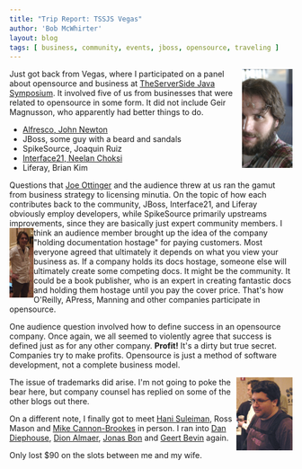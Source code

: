 ```yaml
---
title: "Trip Report: TSSJS Vegas"
author: 'Bob McWhirter'
layout: blog
tags: [ business, community, events, jboss, opensource, traveling ]
---
```

<a class="imagelink" title="tssjs_bob.jpg" href="/blog/assets/tssjs_bob.jpg">
  <img width="90" height="176" align="right" title="tssjs_bob.jpg" id="image213" alt="tssjs_bob.jpg" src="/blog/assets/tssjs_bob.jpg"/>
</a>Just got back from Vegas, where I participated on a panel about opensource and business at <a title="TSSJS" href="http://javasymposium.techtarget.com/lasvegas/index.html">TheServerSide Java Symposium</a>.  It involved five of us from businesses that were related to opensource in some form.  It did not include Geir Magnusson, who apparently had better things to do.
<ul>
	<li><a title="John Newton's blog" href="http://newton.typepad.com/">Alfresco, John Newton</a></li>
	<li>JBoss, some guy with a beard and sandals</li>
	<li>SpikeSource, Joaquin Ruiz</li>
	<li><a title="Neelan's blog" href="http://blog.interface21.com/main/author/neelanc/">Interface21, Neelan Choksi</a></li>
	<li>Liferay, Brian Kim</li>
</ul>
Questions that <a title="Joe's blog" href="http://epesh.blog-city.com/">Joe Ottinger</a> and the audience threw at us ran the gamut from business strategy to licensing minutia.  On the topic of how each contributes back to the community, JBoss, Interface21, and Liferay obviously employ developers, while SpikeSource primarily upstreams improvements, since they are basically just expert community members.

<a title="Dan Diephouse" href="http://netzooid.com/blog/">
  <img width="43" height="124" align="left" title="tssjs_dan.jpg" id="image214" alt="tssjs_dan.jpg" src="/blog/assets/tssjs_dan.jpg"/>
</a>I think an audience member brought up the idea of the company "holding documentation hostage" for paying customers.  Most everyone agreed that ultimately it depends on what you view your business as.  If a company holds its docs hostage, someone else will ultimately create some competing docs.  It might be the community.  It could be a book publisher, who is an expert in creating fantastic docs and holding them hostage until you pay the cover price. That's how O'Reilly, APress, Manning and other companies participate in opensource.

One audience question involved how to define success in an opensource company.  Once again, we all seemed to violently agree that success is defined just as for any other company.  <strong>Profit!</strong> It's a dirty but true secret.  Companies try to make profits.  Opensource is just a method of software development, not a complete business model.

<a title="Dion Almaer" href="http://www.almaer.com/blog/">
  <img width="100" height="130" align="right" title="tssjs_dion.jpg" id="image215" alt="tssjs_dion.jpg" src="/blog/assets/tssjs_dion.jpg"/>
</a>The issue of trademarks did arise. I'm not going to poke the bear here, but company counsel has replied on some of the other blogs out there.

On a different note, I finally got to meet <a title="Bileblog" href="http://www.jroller.com/page/fate">Hani Suleiman</a>, Ross Mason and <a title="Mike's blog" href="http://blogs.atlassian.com/rebelutionary/">Mike Cannon-Brookes</a> in person.  I ran into <a title="Dan's blog" href="http://netzooid.com/blog/">Dan Diephouse</a>, <a title="Dion's blog" href="http://www.almaer.com/blog/">Dion Almaer</a>, <a title="Jonas's blog" href="http://jonasboner.com/">Jonas Bon</a> and <a title="Geert's blog" href="http://rifers.org/blogs/gbevin">Geert Bevin</a> again.

Only lost $90 on the slots between me and my wife.
